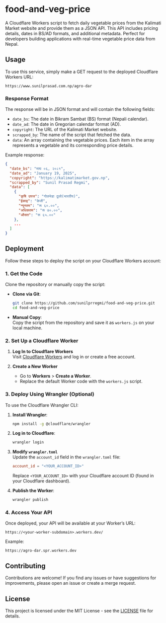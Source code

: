 # food-and-veg-price
A Cloudflare Workers script to fetch daily vegetable prices from the Kalimati Market website and provide them as a JSON API. This API includes pricing details, dates in BS/AD formats, and additional metadata. Perfect for developers building applications with real-time vegetable price data from Nepal.

## Usage

To use this service, simply make a GET request to the deployed Cloudflare Workers URL:

```
https://www.sunilprasad.com.np/agro-dar
```

### Response Format

The response will be in JSON format and will contain the following fields:

- `date_bs`: The date in Bikram Sambat (BS) format (Nepali calendar).
- `date_ad`: The date in Gregorian calendar format (AD).
- `copyright`: The URL of the Kalimati Market website.
- `scrapped_by`: The name of the script that fetched the data.
- `data`: An array containing the vegetable prices. Each item in the array represents a vegetable and its corresponding price details.

Example response:

```json
{
  "date_bs": "माघ ०६, २०८१",
  "date_ad": "January 19, 2025",
  "copyright": "https://kalimatimarket.gov.np",
  "scrapped_by": "Sunil Prasad Regmi",
  "data": [
    {
      "कृषि उपज": "गोलभेडा ठूलो(भारतीय)",
      "ईकाइ": "केजी",
      "न्यूनतम": "रू ६०.००",
      "अधिकतम": "रू ७०.००",
      "औसत": "रू ६५.००"
    },
    ...
  ]
}
```

## Deployment  

Follow these steps to deploy the script on your Cloudflare Workers account:  

### 1. **Get the Code**  
Clone the repository or manually copy the script:  
- **Clone via Git**:  
  ```bash
  git clone https://github.com/sunilprregmi/food-and-veg-price.git
  cd food-and-veg-price
  ```
- **Manual Copy**:  
  Copy the script from the repository and save it as `workers.js` on your local machine.

### 2. **Set Up a Cloudflare Worker**  
1. **Log In to Cloudflare Workers**  
   Visit [Cloudflare Workers](https://workers.cloudflare.com/) and log in or create a free account.  

2. **Create a New Worker**  
   - Go to **Workers** > **Create a Worker**.  
   - Replace the default Worker code with the `workers.js` script.  

### 3. **Deploy Using Wrangler (Optional)**  
To use the Cloudflare Wrangler CLI:  

1. **Install Wrangler**:  
   ```bash
   npm install -g @cloudflare/wrangler
   ```  

2. **Log in to Cloudflare**:  
   ```bash
   wrangler login
   ```  

3. **Modify `wrangler.toml`**  
   Update the `account_id` field in the `wrangler.toml` file:  
   ```toml
   account_id = "<YOUR_ACCOUNT_ID>"
   ```  
   Replace `<YOUR_ACCOUNT_ID>` with your Cloudflare account ID (found in your Cloudflare dashboard).  

4. **Publish the Worker**:  
   ```bash
   wrangler publish
   ```  

### 4. **Access Your API**  
Once deployed, your API will be available at your Worker’s URL:  
```
https://<your-worker-subdomain>.workers.dev/
```  
Example:  
```
https://agro-dar.spr.workers.dev
```

## Contributing

Contributions are welcome! If you find any issues or have suggestions for improvements, please open an issue or create a merge request.

## License

This project is licensed under the MIT License - see the [LICENSE](LICENSE) file for details.

